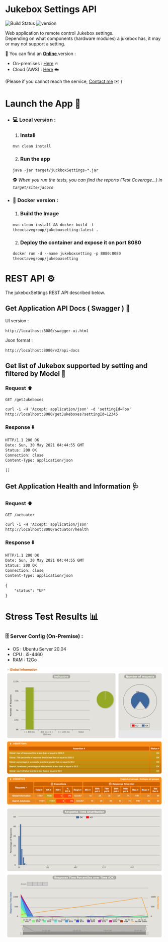 # Jukebox Settings API

![Build Status](https://github.com/ImadSai/jukebox/actions/workflows/maven.yml/badge.svg?branch=main)   ![version](https://img.shields.io/badge/version-1.0.0-blue)

Web application to remote control Jukebox settings.  
Depending on what components (hardware modules) a jukebox has, it may or may not support a setting.

📎 You can find an <u> **Online** </u> version : 
- On-premises : [Here](http://jukeboxsettings.myitworld.fr/swagger-ui.html) 🔥 
- Cloud (AWS) : [Here](http://jukeboxconfig-env.eba-qxpgunxb.eu-west-3.elasticbeanstalk.com/swagger-ui.html) ☁️  

(Please if you cannot reach the service, [Contact me](mailto:imad.salki@hotmail.fr?subject=[GitHub]%20Jukebox%20Service)
✉️ )

# Launch the App 🎉

* ### 💻 __Local version__ :

    1. ### Install

      mvn clean install

    2. ### Run the app

      java -jar target/juckboxSettings-*.jar

  🕵️ _When you run the tests, you can find the reports (Test Coverage...) in `target/site/jacoco`_

* ### 🐳 __Docker version :__

    1. ### Build the Image

      mvn clean install && docker build -t theoctavegroup/jukeboxsetting:latest .

    2. ### Deploy the container and expose it on port 8080

      docker run -d --name jukeboxsetting -p 8080:8080 theoctavegroup/jukeboxsetting

# REST API ⚙️

The jukeboxSettings REST API described below.

## Get Application API Docs ( Swagger ) 📖

UI version :

`http://localhost:8080/swagger-ui.html`

Json format :

`http://localhost:8080/v2/api-docs`

## Get list of Jukebox supported by setting and filtered by Model 📜

### Request ⬆️

`GET /getJukeboxes`

    curl -i -H 'Accept: application/json' -d 'settingId=Foo' http://localhost:8080/getJukeboxes?settingId=12345

### Response ⬇️

    HTTP/1.1 200 OK
    Date: Sun, 30 May 2021 04:44:55 GMT
    Status: 200 OK
    Connection: close
    Content-Type: application/json

    []

## Get Application Health and Information 🩺

### Request ⬆️

`GET /actuator`

    curl -i -H 'Accept: application/json' http://localhost:8080/actuator/health

### Response ⬇️

    HTTP/1.1 200 OK
    Date: Sun, 30 May 2021 04:44:55 GMT
    Status: 200 OK
    Connection: close
    Content-Type: application/json

    {
        "status": "UP"
    }

# Stress Test Results 📊

### 🗄 Server Config (On-Premise) :

- OS  : Ubuntu Server 20.04
- CPU : i5-4460
- RAM : 12Go

<div style="text-align:center">
    <img src=".github/stress_test_result/stress-test-part1.png" alt="drawing" width="800"/>
</div>

<div style="text-align:center">
    <img src=".github/stress_test_result/stress-test-part2.png" alt="drawing" width="800"/>
</div>
